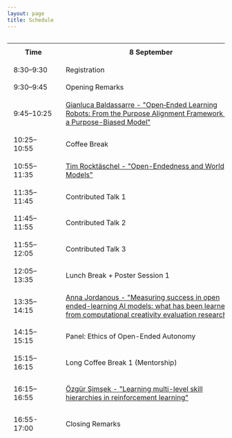 ```yaml
---
layout: page
title: Schedule
---
```

<style>
  /* let this page use the full viewport width */
  .container-md { max-width: none; }

  /* scrolling only when the table is wider than the viewport */
  .schedule-outer {
    width: 100%;
    overflow-x: auto;
    -webkit-overflow-scrolling: touch;
  }

  .schedule-wrap { margin: 0 auto; }

  .schedule-wrap table {
    /* size to fit its content; expands on wide screens */
    width: max-content;
    table-layout: auto;        /* allow columns to grow to content */
    border-collapse: separate;
    border-spacing: 0;
  }

  .schedule-wrap th,
  .schedule-wrap td {
    padding: .65rem .9rem;
    vertical-align: middle;
    /*white-space: nowrap*/       /* <<< keep everything on ONE LINE */
    overflow: visible;         /* show full content */
    text-overflow: clip;       /* no ellipsis */
  }

  /* sensible baseline widths; tweak if you like */
  .schedule-wrap col.time      { width: 12ch; }   /* e.g., “10:55–11:35” */
  .schedule-wrap col.day-col   { width: 42ch; }   /* enough for long titles */
</style>



<div class="schedule-outer">
  <div class="schedule-wrap">
    <table>
      <!-- set explicit column widths -->
      <colgroup class="schedule-wrap">
  <col class="time">
  <col class="day-col">
  <col class="day-col">
  <col class="day-col">
</colgroup>
      <thead>
        <tr>
          <th>Time</th>
          <th>8 September</th>
          <th>9 September</th>
          <th>10 September</th>
        </tr>
      </thead>
      <tbody>
    <tr>
      <td>8:30–9:30</td>
      <td>Registration</td>
      <td></td>
      <td></td>
    </tr>
    <tr>
      <td>9:30–9:45</td>
      <td>Opening Remarks</td>
      <td></td>
      <td></td>
    </tr>
    <tr>
      <td>9:45–10:25</td>
      <td> <a href="{{ '/pages/speakers/baldassarre' | relative_url }}"
     title="Gianluca Baldassarre - Open‑Ended Learning Robots: From the Purpose Alignment Framework to a Purpose-Biased Model">
     Gianluca Baldassarre - "Open‑Ended Learning Robots: From the Purpose Alignment Framework to a Purpose-Biased Model"
     </a>
     </td>
      <td> <a href="{{ '/pages/speakers/guckelsberger' | relative_url }}"
     title="Christian Guckelsberger - Creativity & Intrinsically Motivated, Open-Ended Learning: Three Roads to Surprise">
      Christian Guckelsberger - "Creativity & Intrinsically Motivated, Open-Ended Learning: Three Roads to Surprise"
      </a>
      </td>
      <td> <a href="{{ '/pages/speakers/braendle' | relative_url }}"
     title="Franziska Braendle - Understanding Fun: Using Video Games to Study Intrinsic Motivation">
      Franziska Braendle - "Understanding Fun: Using Video Games to Study Intrinsic Motivation"
      </a>
      </td>
    </tr>
    <tr>
      <td>10:25–10:55</td>
      <td>Coffee Break</td>
      <td>Coffee Break</td>
      <td>Coffee Break</td>
    </tr>
    <tr>
      <td>10:55–11:35</td>
      <td> <a href="{{ '/pages/speakers/rocktaeschel' | relative_url }}"
     title="Tim Rocktäschel — Open-Endedness and World Models">
     Tim Rocktäschel - "Open-Endedness and World Models"
     </a>
     </td>
      <td> <a href="{{ '/pages/speakers/foerster' | relative_url }}"
     title="Jakob Foerster - Reinforcement Learning at the Hyperscale">
      Jakob Foerster - "Reinforcement Learning at the Hyperscale"
      </a>
      </td>
      <td> <a href="{{ '/pages/speakers/herrmann' | relative_url }}"
     title="Michael Herrmann - The emotional underpinnings of self-motivated learning">
      Michael Herrmann - "The emotional underpinnings of self-motivated learning"
      </a>
      </td>
    </tr>
    <tr>
      <td>11:35–11:45</td>
      <td>Contributed Talk 1</td>
      <td>Contributed Talk 4</td>
      <td rowspan="3">Closing Remarks</td>
    </tr>
    <tr>
      <td>11:45–11:55</td>
      <td>Contributed Talk 2</td>
      <td>Contributed Talk 5</td>
    </tr>
    <tr>
      <td>11:55–12:05</td>
      <td>Contributed Talk 3</td>
      <td>Contributed Talk 6</td>
    </tr>
    <tr>
      <td>12:05–13:35</td>
      <td>Lunch Break + Poster Session 1</td>
      <td>Lunch Break + Poster Session 2</td>
      <td></td>
    </tr>
    <tr>
      <td>13:35–14:15</td>
      <td><a href="{{ '/pages/speakers/jordanous' | relative_url }}"
     title="Anna Jordanous - Measuring success in open ended-learning AI models: what has been learned from computational creativity evaluation research">
      Anna Jordanous - "Measuring success in open ended-learning AI models: what has been learned from computational creativity evaluation research"
      </a>
      </td>
      <td><a href="{{ '/pages/speakers/verbelen' | relative_url }}"
     title="Tim Verbelen - Active Inference for Adaptive Robots: A First-Principles Approach to Perception, Planning, and Control">
      Tim Verbelen - "Active Inference for Adaptive Robots: A First-Principles Approach to Perception, Planning, and Control"
      </a>
      </td>
      <td></td>
    </tr>
    <tr>
      <td>14:15–15:15</td>
      <td>Panel: Ethics of Open-Ended Autonomy</td>
      <td>Panel: Intrinsic Motivation and Open-Endedness - the Future of AI! The Future of AI?</td>
      <td></td>
    </tr>
    <tr>
      <td>15:15–16:15</td>
      <td>Long Coffee Break 1 (Mentorship)</td>
      <td>Long Coffee Break 2 (Project Dating)</td>
      <td></td>
    </tr>
    <tr>
      <td>16:15–16:55</td>
      <td> <a href="{{ '/pages/speakers/simsek' | relative_url }}"
     title="Özgür Şimşek - Learning multi-level skill hierarchies in reinforcement learning">
      Özgür Şimşek - "Learning multi-level skill hierarchies in reinforcement learning"
      </a>
      </td>
      <td> <a href="{{ '/pages/speakers/levin' | relative_url }}"
     title="Michael Levin - Diverse intelligence: intrinsic motivation in evolved, engineered, and hybrid systems">
      Michael Levin - "Diverse intelligence: intrinsic motivation in evolved, engineered, and hybrid systems"
      </a>
      </td>
      <td></td>
    </tr>
    <tr>
      <td>16:55-17:00</td>
      <td>Closing Remarks</td>
      <td>Closing Remarks</td>
      <td></td>
    </tr>
      </tbody>
    </table>

  </div>
</div>
